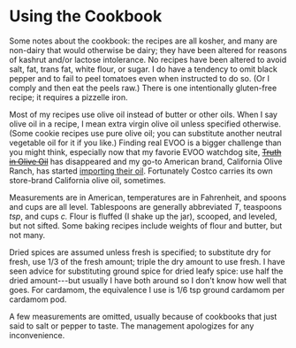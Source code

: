 # Using the Cookbook

Some notes about the cookbook:  the recipes are all kosher, and many are non-dairy that would otherwise be dairy; they have been altered for reasons of kashrut and/or lactose intolerance.  No recipes have been altered to avoid salt, fat, trans fat, white flour, or sugar. I do have a tendency to omit black pepper and to fail to peel tomatoes even when instructed to do so.  (Or I comply and then eat the peels raw.)  There is one intentionally gluten-free recipe; it requires a pizzelle iron.

Most of my recipes use olive oil instead of butter or other oils.  When I say olive oil in a recipe, I mean extra virgin olive oil unless specified otherwise.  (Some cookie recipes use pure olive oil; you can substitute another neutral vegetable oil for it if you like.)  Finding real EVOO is a bigger challenge than you might think, especially now that my favorie EVOO watchdog site, [~~Truth in Olive Oil~~](http://www.extravirginity.com) has disappeared and my go-to American brand, California Olive Ranch, has started [importing their oil](https://www.nytimes.com/2018/12/31/dining/california-olive-ranch.html).  Fortunately Costco carries its own store-brand California olive oil, sometimes.

Measurements are in American, temperatures are in Fahrenheit, and spoons and cups are all level.  Tablespoons are generally abbreviated *T*, teaspoons *tsp*, and cups *c.*  Flour is fluffed (I shake up the jar), scooped, and leveled, but not sifted.  Some baking recipes include weights of flour and butter, but not many.

Dried spices are assumed unless fresh is specified; to substitute dry for fresh, use 1/3 of the fresh amount; triple the dry amount to use fresh.  I have seen advice for substituting ground spice for dried leafy spice: use half the dried amount---but usually I have both around so I don't know how well that goes.  For cardamom, the equivalence I use is 1/6 tsp ground cardamom per cardamom pod.

A few measurements are omitted, usually because of cookbooks that just said to salt or pepper to taste.  The management apologizes for any inconvenience.

